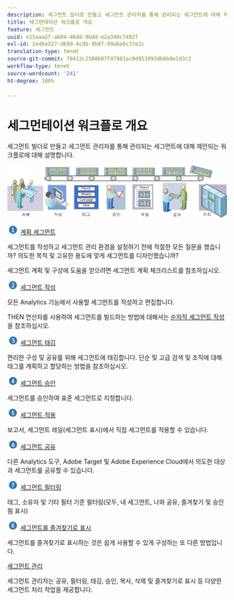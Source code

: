 ```yaml
---
description: 세그먼트 빌더로 만들고 세그먼트 관리자를 통해 관리되는 세그먼트에 대해 제안되는 워크플로에 대해 설명합니다.
title: 세그먼테이션 워크플로 개요
feature: 세그먼트
uuid: e15aaa2f-a604-46dd-9bdd-e2a340c74927
exl-id: 2ed6e327-d69d-4cdb-9b87-99ebebc37e2c
translation-type: tm+mt
source-git-commit: 78412c2588b07f47981ac0d953893db6b9e1d3c2
workflow-type: tm+mt
source-wordcount: '241'
ht-degree: 100%

---
```


# 세그먼테이션 워크플로 개요

세그먼트 빌더로 만들고 세그먼트 관리자를 통해 관리되는 세그먼트에 대해 제안되는 워크플로에 대해 설명합니다.

<!-- 

seg_workflow.xml

 -->

![](assets/seg_workflow.png)


![](assets/step1_icon.png) [ 계획 세그먼트](/help/components/segmentation/segmentation-workflow/seg-plan.md)

세그먼트를 작성하고 세그먼트 관리 환경을 설정하기 전에 적절한 모든 질문을 했습니까? 의도한 목적 및 고유한 용도에 맞게 세그먼트를 디자인했습니까?

세그먼트 계획 및 구성에 도움을 얻으려면 세그먼트 계획 체크리스트를 참조하십시오.

![](assets/step2_icon.png) [세그먼트 작성](/help/components/segmentation/segmentation-workflow/seg-build.md)

모든 Analytics 기능에서 사용할 세그먼트를 작성하고 편집합니다.

THEN 연산자를 사용하여 세그먼트를 빌드하는 방법에 대해서는 [순차적 세그먼트 작성](/help/components/segmentation/segmentation-workflow/seg-sequential-build.md)을 참조하십시오.

![](assets/step3_icon.png) [ 세그먼트 태깅](/help/components/segmentation/segmentation-workflow/seg-tag.md)

편리한 구성 및 공유를 위해 세그먼트에 태깅합니다. 단순 및 고급 검색 및 조직에 대해 태그를 계획하고 할당하는 방법을 참조하십시오.

![](assets/step4_icon.png) [ 세그먼트 승인](/help/components/segmentation/segmentation-workflow/seg-approve.md)

세그먼트를 승인하여 표준 세그먼트로 지정합니다.

![](assets/step5_icon.png) [ 세그먼트 적용](/help/components/segmentation/segmentation-workflow/t-seg-apply.md)

보고서, 세그먼트 레일(세그먼트 표시)에서 직접 세그먼트를 적용할 수 있습니다.

![](assets/step6_icon.png) [ 세그먼트 공유](/help/components/segmentation/segmentation-workflow/t-seg-share.md)

다른 Analytics 도구, Adobe Target 및 Adobe Experience Cloud에서 의도한 대상과 세그먼트를 공유할 수 있습니다.

![](assets/step7_icon.png) [ 세그먼트 필터링](/help/components/segmentation/segmentation-workflow/t-seg-filter.md)

태그, 소유자 및 기타 필터 기준 필터링(모두, 내 세그먼트, 나와 공유, 즐겨찾기 및 승인됨 표시)

![](assets/step8_icon.png) [ 세그먼트를 즐겨찾기로 표시](/help/components/segmentation/segmentation-workflow/t-seg-favorite.md)

세그먼트를 즐겨찾기로 표시하는 것은 쉽게 사용할 수 있게 구성하는 또 다른 방법입니다.

[세그먼트 관리](/help/components/segmentation/segmentation-workflow/seg-manage.md)

세그먼트 관리자는 공유, 필터링, 태깅, 승인, 복사, 삭제 및 즐겨찾기로 표시 등 다양한 세그먼트 처리 작업을 제공합니다.
